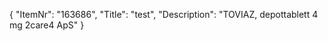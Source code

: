 {
  "ItemNr": "163686",
  "Title": "test",
  "Description": "TOVIAZ, depottablett 4 mg 2care4 ApS"
}